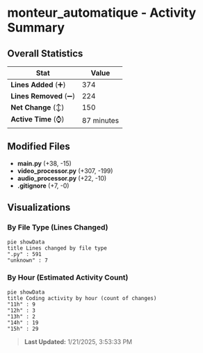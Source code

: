 # monteur_automatique - Activity Summary 

## Overall Statistics

| Stat                   | Value                                                             |
| ---------------------- | ----------------------------------------------------------------- |
| **Lines Added** (➕)   | 374                                          |
| **Lines Removed** (➖) | 224                                        |
| **Net Change** (↕)    | 150                |
| **Active Time** (⌚)   | 87 minutes |


## Modified Files
- **main.py** (+38, -15)
- **video_processor.py** (+307, -199)
- **audio_processor.py** (+22, -10)
- **.gitignore** (+7, -0)

## Visualizations

### By File Type (Lines Changed)

```mermaid
pie showData
title Lines changed by file type
".py" : 591
"unknown" : 7
```

### By Hour (Estimated Activity Count)

```mermaid
pie showData
title Coding activity by hour (count of changes)
"11h" : 9
"12h" : 3
"13h" : 2
"14h" : 19
"15h" : 29
```


> **Last Updated:** 1/21/2025, 3:53:33 PM